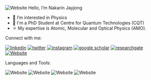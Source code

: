 ![Website](https://career-lunch-storage.s3.eu-central-1.amazonaws.com/v2/blog/articles/linkedin-title-picture.jpg)
Hello, I’m Nakarin Jayjong
- 👀 I’m interested in Physics
- 📖 I'm a PhD Student at Centre for Quantum Technologies (CQT)
- ⚛️ My expertise is Atomic, Molecular and Optical Physics (AMO).

Connect with me:

[![linkedin](https://img.shields.io/badge/LinkedIn-0077B5?style=for-the-badge&logo=linkedin&logoColor=white)](https://www.linkedin.com/in/nakarin-jayjong-26b963207/) [![twitter](https://img.shields.io/badge/Twitter-1DA1F2?style=for-the-badge&logo=twitter&logoColor=white)](https://twitter.com/NJayjong) [![instagram](https://img.shields.io/badge/Instagram-E4405F?style=for-the-badge&logo=instagram&logoColor=white)](https://www.instagram.com/nakarin.315/) [![google scholar](https://camo.githubusercontent.com/19402432392aa6c26fb154d597e9d809a69e7b6661219a70c732f60c8ccf87c6/68747470733a2f2f696d672e736869656c64732e696f2f7374617469632f76313f7374796c653d666f722d7468652d6261646765266d6573736167653d476f6f676c652b5363686f6c617226636f6c6f723d343238354634266c6f676f3d476f6f676c652b5363686f6c6172266c6f676f436f6c6f723d464646464646266c6162656c3d)](https://scholar.google.com/citations?user=ba3X374AAAAJ&hl=th) [![researchgate](https://camo.githubusercontent.com/eb08e5868e2b73e7604ee9a6ac4a55891606db5bdb28557559f75b7453ab0c0f/68747470733a2f2f696d672e736869656c64732e696f2f7374617469632f76313f7374796c653d666f722d7468652d6261646765266d6573736167653d52657365617263684761746526636f6c6f723d323232323232266c6f676f3d526573656172636847617465266c6f676f436f6c6f723d303043434242266c6162656c3d)](https://www.researchgate.net/profile/Nakarin-Jayjong) [![Website](https://img.shields.io/website?up_color=blue&up_message=Nicholsonlabs&url=https%3A%2F%2Fnicholsonlabs.org%2Fpeople%2F)](https://nicholsonlabs.org/people/)

Languages and Tools:

![Website](https://img.shields.io/badge/Python-FFD43B?style=for-the-badge&logo=python&logoColor=blue)
![Website](https://img.shields.io/badge/C-00599C?style=for-the-badge&logo=c&logoColor=white)
![Website](https://img.shields.io/badge/C%2B%2B-00599C?style=for-the-badge&logo=c%2B%2B&logoColor=white)
![Website](https://img.shields.io/badge/Arduino-00979D?style=for-the-badge&logo=Arduino&logoColor=white)
